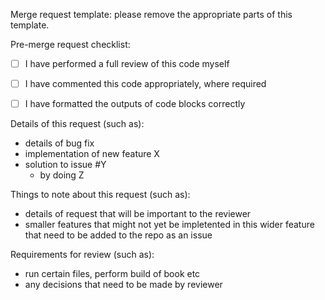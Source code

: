 Merge request template: please remove the appropriate parts of this template. 

Pre-merge request checklist:
 - [ ] I have performed a full review of this code myself
 - [ ] I have commented this code appropriately, where required
 - [ ] I have formatted the outputs of code blocks correctly


Details of this request (such as):
 - details of bug fix
 - implementation of new feature X 
 - solution to issue #Y 
   - by doing Z 

Things to note about this request (such as):
 - details of request that will be important to the reviewer
 - smaller features that might not yet be impletented in this wider feature that need to be added to the repo as an issue


Requirements for review (such as):
 - run certain files, perform build of book etc 
 - any decisions that need to be made by reviewer



